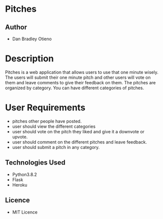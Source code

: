 # Pitches

## Author
* Dan Bradley Otieno

# Description
Pitches is a web application that allows users to use that one minute wisely. The users will submit their one minute pitch and other users will vote on them and leave comments to give their feedback on them. The pitches are organized by category. You can have different categories of pitches.

# User Requirements
* pitches other people have posted.
* user should view the different categories
* user should vote on the pitch they liked and give it a downvote or upvote.
* user should comment on the different pitches and leave feedback.
* user should submit a pitch in any category.

## Technologies Used
* Python3.8.2
* Flask
* Heroku

## Licence
* MIT Licence